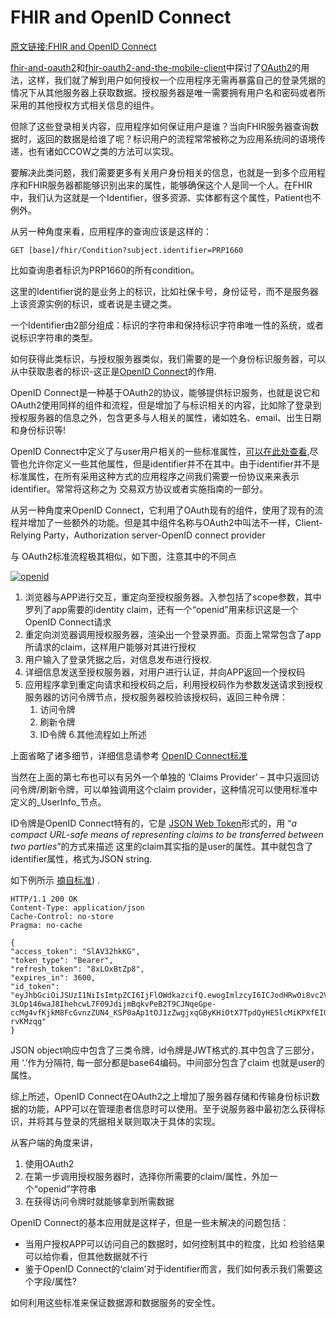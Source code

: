 # FHIR and OpenID Connect
[原文链接:FHIR and OpenID Connect](http://fhirblog.com/2014/06/19/fhir-and-openid-connect/)

[fhir-and-oauth2](fhir-and-oauth2.md)和[fhir-oauth2-and-the-mobile-client](fhir-oauth2-and-the-mobile-client.md)中探讨了[OAuth2](http://oauth.net/2/)的用法，这样，我们就了解到用户如何授权一个应用程序无需再暴露自己的登录凭据的情况下从其他服务器上获取数据。授权服务器是唯一需要拥有用户名和密码或者所采用的其他授权方式相关信息的组件。

但除了这些登录相关内容，应用程序如何保证用户是谁？当向FHIR服务器查询数据时，返回的数据是给谁了呢？标识用户的流程常常被称之为应用系统间的语境传递，也有诸如CCOW之类的方法可以实现。

要解决此类问题，我们需要更多有关用户身份相关的信息，也就是一到多个应用程序和FHIR服务器都能够识别出来的属性，能够确保这个人是同一个人。在FHIR中，我们认为这就是一个Identifier，很多资源、实体都有这个属性，Patient也不例外。

从另一种角度来看，应用程序的查询应该是这样的：

    GET [base]/fhir/Condition?subject.identifier=PRP1660

比如查询患者标识为PRP1660的所有condition。

这里的Identifier说的是业务上的标识，比如社保卡号，身份证号，而不是服务器上该资源实例的标识，或者说是主键之类。

一个Identifier由2部分组成：标识的字符串和保持标识字符串唯一性的系统，或者说标识字符串的类型。

如何获得此类标识，与授权服务器类似，我们需要的是一个身份标识服务器，可以从中获取患者的标识-这正是[OpenID Connect](http://openid.net/connect/)的作用.

OpenID Connect是一种基于OAuth2的协议，能够提供标识服务，也就是说它和OAuth2使用同样的组件和流程，但是增加了与标识相关的内容，比如除了登录到授权服务器的信息之外，包含更多与人相关的属性，诸如姓名、email、出生日期和身份标识等!

 OpenID Connect中定义了与user用户相关的一些标准属性，[可以在此处查看](http://openid.net/specs/openid-connect-core-1_0.html#Claims),尽管也允许你定义一些其他属性，但是identifier并不在其中。由于identifier并不是标准属性，在所有采用这种方式的应用程序之间我们需要一份协议来来表示identifier。常常将这称之为 交易双方协议或者实施指南的一部分。

从另一种角度来OpenID Connect，它利用了OAuth现有的组件，使用了现有的流程并增加了一些额外的功能。但是其中组件名称与OAuth2中叫法不一样，Client-Relying Party，Authorization server-OpenID connect provider


与 OAuth2标准流程极其相似，如下图，注意其中的不同点

[![openid](openid.png?w=630)](openid.png)

1.  浏览器与APP进行交互，重定向至授权服务器。入参包括了scope参数，其中罗列了app需要的identity claim，还有一个“openid”用来标识这是一个OpenID Connect请求
2.  重定向浏览器调用授权服务器，渲染出一个登录界面。页面上常常包含了app所请求的claim，这样用户能够对其进行授权
3.  用户输入了登录凭据之后，对信息发布进行授权.
4.  详细信息发送至授权服务器，对用户进行认证，并向APP返回一个授权码
5.  应用程序拿到重定向请求和授权码之后，利用授权码作为参数发送请求到授权服务器的访问令牌节点，授权服务器校验该授权码，返回三种令牌：
    1.  访问令牌
    2.  刷新令牌
    3.  ID令牌
6.其他流程如上所述


上面省略了诸多细节，详细信息请参考 [OpenID Connect标准](http://openid.net/specs/openid-connect-core-1_0.html)

当然在上面的第七布也可以有另外一个单独的 ‘Claims Provider’ – 其中只返回访问令牌/刷新令牌，可以单独调用这个claim provider，这种情况可以使用标准中定义的_UserInfo_节点。

ID令牌是OpenID Connect特有的，它是 [JSON Web Token](http://tools.ietf.org/html/draft-ietf-oauth-json-web-token-21)形式的，用 “_a compact URL-safe means of representing claims to be transferred between two parties_”的方式来描述  这里的claim其实指的是user的属性。其中就包含了identifier属性，格式为JSON string.

如下例所示 [摘自标准](http://openid.net/specs/openid-connect-core-1_0.html#TokenResponse)) .

    HTTP/1.1 200 OK
    Content-Type: application/json
    Cache-Control: no-store
    Pragma: no-cache

    {
    "access_token": "SlAV32hkKG",
    "token_type": "Bearer",
    "refresh_token": "8xLOxBtZp8",
    "expires_in": 3600,
    "id_token": "eyJhbGciOiJSUzI1NiIsImtpZCI6IjFlOWdkazcifQ.ewogImlzcyI6ICJodHRwOi8vc2VydmVyLmV4YW1wbGUuY29tIiwKICJzdWIiOiAiMjQ4Mjg5NzYxMDAxIiwKICJhdWQiOiAiczZCaGRSa3F0MyIsCiAibm9uY2UiOiAibi0wUzZV3pBMk1qIiwKICJleHAiOiAxMzExMjgxOTcwLAogImlhdCI6IDEzMTEyODA5NzAKfQ.ggW8hZ1EuVLuxNuuIJKX_V8a_OMXzR0EHR9R6jgdqrOOF4daGU96Sr_P6qJp6IcmD3HP99Obi1PRs-3LOp146waJ8IhehcwL7F09JdijmBqkvPeB2T9CJNqeGpe-ccMg4vfKjkM8FcGvnzZUN4_KSP0aAp1tOJ1zZwgjxqGByKHiOtX7TpdQyHE5lcMiKPXfEIQILVq0pc_E2DzL7emopWoaoZTF_m0_N0YzFC6g6EJbOEoRoSK5hoDalrcvRYLSrQAZZKflyuVCyixEoV9GfNQC3_osjzw2PAithfubEEBLuVVk4XUVrWOLrLl0nx7RkKU8NXNHq-rvKMzqg"
    }



JSON object响应中包含了三类令牌，id令牌是JWT格式的.其中包含了三部分，用 &#8216;.&#8217;作为分隔符, 每一部分都是base64编码。中间部分包含了claim 也就是user的属性。

综上所述，OpenID Connect在OAuth2之上增加了服务器存储和传输身份标识数据的功能，APP可以在管理患者信息时可以使用。至于说服务器中最初怎么获得标识，并将其与登录的凭据相关联则取决于具体的实现。


从客户端的角度来讲，
1.  使用OAuth2
2.  在第一步调用授权服务器时，选择你所需要的claim/属性，外加一个“openid”字符串
3.  在获得访问令牌时就能够拿到所需数据


OpenID Connect的基本应用就是这样子，但是一些未解决的问题包括：

*   当用户授权APP可以访问自己的数据时，如何控制其中的粒度，比如 检验结果可以给你看，但其他数据就不行
*   鉴于OpenID Connect的&#8216;claim&#8217;对于identifier而言，我们如何表示我们需要这个字段/属性?

如何利用这些标准来保证数据源和数据服务的安全性。
